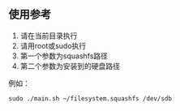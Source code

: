 ## 使用参考
1. 请在当前目录执行
2. 请用root或sudo执行
3. 第一个参数为squashfs路径
4. 第二个参数为安装到的硬盘路径

例如：
```
sudo ./main.sh ~/filesystem.squashfs /dev/sdb
```